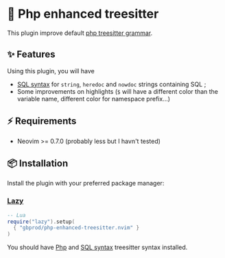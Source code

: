 # 🔦 Php enhanced treesitter

This plugin improve default [php treesitter grammar](https://github.com/tree-sitter/tree-sitter-php).

## ✨ Features

Using this plugin, you will have

- [SQL syntax](https://github.com/derekstride/tree-sitter-sql) for `string`, `heredoc` and `nowdoc` strings containing SQL ;
- Some improvements on highlights (`$` will have a different color than the variable name, different color for namespace prefix...)

## ⚡️ Requirements

- Neovim >= 0.7.0 (probably less but I havn't tested)

## 📦 Installation

Install the plugin with your preferred package manager:

### [Lazy](https://github.com/folke/lazy.nvim)

```lua
-- Lua
require("lazy").setup(
  { "gbprod/php-enhanced-treesitter.nvim" }
)
```

You should have [Php](https://github.com/tree-sitter/tree-sitter-php) and
[SQL syntax](https://github.com/derekstride/tree-sitter-sql) treesitter syntax installed.
